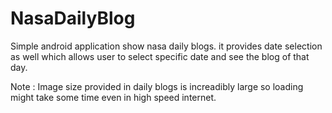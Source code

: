 # NasaDailyBlog

Simple android application show nasa daily blogs. it provides date selection as well which allows user to select specific date and see the blog of that day.

Note : Image size provided in daily blogs is increadibly large so loading might take some time even in high speed internet.

